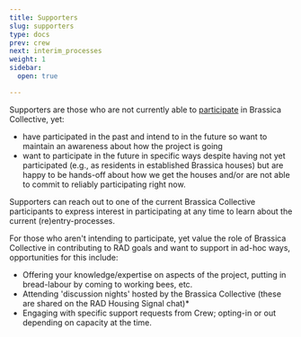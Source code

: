```yaml
---
title: Supporters
slug: supporters
type: docs
prev: crew
next: interim_processes
weight: 1
sidebar:
  open: true

---
```


Supporters are those who are not currently able to [participate](.../participation/) in Brassica Collective, yet: 
* have participated in the past and intend to in the future so want to maintain an awareness about how the project is going
* want to participate in the future in specific ways despite having not yet participated (e.g., as residents in established Brassica houses) but are happy to be hands-off about how we get the houses and/or are not able to commit to reliably participating right now.

Supporters can reach out to one of the current Brassica Collective participants to express interest in participating at any time to learn about the current (re)entry-processes. 

For those who aren't intending to participate, yet value the role of Brassica Collective in contributing to RAD goals and want to support in ad-hoc ways, opportunities for this include:
* Offering your knowledge/expertise on aspects of the project, putting in bread-labour by coming to working bees, etc. 
* Attending 'discussion nights' hosted by the Brassica Collective (these are shared on the RAD Housing Signal chat)* 
* Engaging with specific support requests from Crew; opting-in or out depending on capacity at the time.


